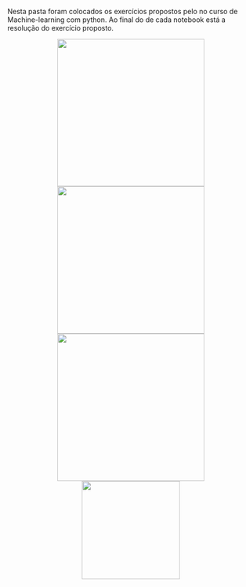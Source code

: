Nesta pasta foram colocados os exercícios propostos pelo no curso de Machine-learning com python. Ao final do de cada notebook está a resolução do exercício proposto.

<div align="center">
<img src="https://user-images.githubusercontent.com/87787728/169348204-94376508-05ca-4742-915b-5efca584b579.png" width="300px" />
<img src="https://user-images.githubusercontent.com/87787728/169348310-4f9f12b0-c5af-40ba-92b6-12f06be5e57d.png" width="300px" />
<img src="https://user-images.githubusercontent.com/87787728/169347924-031882fe-f7bf-44e2-b1d1-4cc9917f6471.png" width="300px" />
</div>



<div align="center">
<img src="https://user-images.githubusercontent.com/87787728/169348704-56271b68-9f97-4f53-a275-50e7c96b4045.png" width="200px" />
</div>
